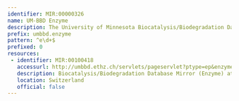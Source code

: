 ```yaml
---
identifier: MIR:00000326
name: UM-BBD Enzyme
description: The University of Minnesota Biocatalysis/Biodegradation Database (UM-BBD) contains information on microbial biocatalytic reactions and biodegradation pathways for primarily xenobiotic, chemical compounds. The goal of the UM-BBD is to provide information on microbial enzyme-catalyzed reactions that are important for biotechnology. This collection refers to enzyme information.
prefix: umbbd.enzyme
pattern: ^e\d+$
prefixed: 0
resources:
 - identifier: MIR:00100418
   accessurl: http://umbbd.ethz.ch/servlets/pageservlet?ptype=ep&enzymeID=
   description: Biocatalysis/Biodegradation Database Mirror (Enzyme) at ETH Zurich
   location: Switzerland
   official: false
---
```

